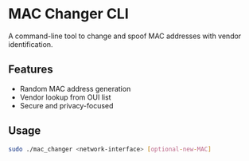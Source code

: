 # MAC Changer CLI
A command-line tool to change and spoof MAC addresses with vendor identification.  

## Features  
- Random MAC address generation  
- Vendor lookup from OUI list  
- Secure and privacy-focused  

## Usage  
```sh
sudo ./mac_changer <network-interface> [optional-new-MAC]
